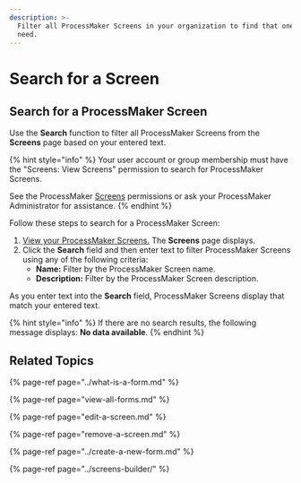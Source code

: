 ```yaml
---
description: >-
  Filter all ProcessMaker Screens in your organization to find that one you
  need.
---
```


# Search for a Screen

## Search for a ProcessMaker Screen

Use the **Search** function to filter all ProcessMaker Screens from the **Screens** page based on your entered text.

{% hint style="info" %}
Your user account or group membership must have the "Screens: View Screens" permission to search for ProcessMaker Screens.

See the ProcessMaker [Screens](../../../processmaker-administration/permission-descriptions-for-users-and-groups.md#screens) permissions or ask your ProcessMaker Administrator for assistance.
{% endhint %}

Follow these steps to search for a ProcessMaker Screen:

1. [View your ProcessMaker Screens.](view-all-forms.md) The **Screens** page displays.
2. Click the **Search** field and then enter text to filter ProcessMaker Screens using any of the following criteria:
   * **Name:** Filter by the ProcessMaker Screen name.
   * **Description:** Filter by the ProcessMaker Screen description.

As you enter text into the **Search** field, ProcessMaker Screens display that match your entered text.

{% hint style="info" %}
If there are no search results, the following message displays: **No data available**.
{% endhint %}

## Related Topics

{% page-ref page="../what-is-a-form.md" %}

{% page-ref page="view-all-forms.md" %}

{% page-ref page="edit-a-screen.md" %}

{% page-ref page="remove-a-screen.md" %}

{% page-ref page="../create-a-new-form.md" %}

{% page-ref page="../screens-builder/" %}

